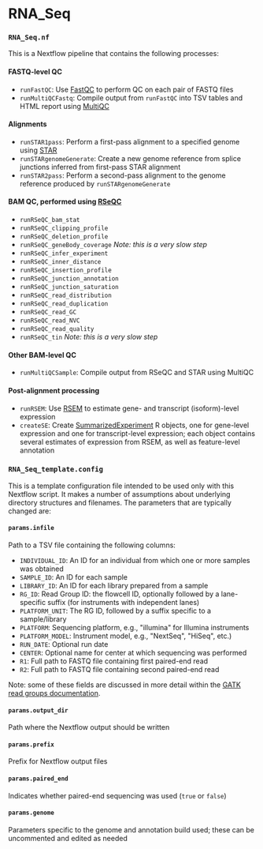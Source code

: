 # RNA_Seq

### `RNA_Seq.nf`

This is a Nextflow pipeline that contains the following processes:
#### FASTQ-level QC
- `runFastQC`: Use [FastQC](https://www.bioinformatics.babraham.ac.uk/projects/fastqc/) to perform QC on each pair of FASTQ files
- `runMultiQCFastq`: Compile output from `runFastQC` into TSV tables and HTML report using [MultiQC](https://multiqc.info/)
#### Alignments
- `runSTAR1pass`: Perform a first-pass alignment to a specified genome using [STAR](https://github.com/alexdobin/STAR)
- `runSTARgenomeGenerate`: Create a new genome reference from splice junctions inferred from first-pass STAR alignment
- `runSTAR2pass`: Perform a second-pass alignment to the genome reference produced by `runSTARgenomeGenerate`
#### BAM QC, performed using [RSeQC](http://rseqc.sourceforge.net)
- `runRSeQC_bam_stat`
- `runRSeQC_clipping_profile`
- `runRSeQC_deletion_profile`
- `runRSeQC_geneBody_coverage` *Note: this is a very slow step*
- `runRSeQC_infer_experiment`
- `runRSeQC_inner_distance`
- `runRSeQC_insertion_profile`
- `runRSeQC_junction_annotation`
- `runRSeQC_junction_saturation`
- `runRSeQC_read_distribution`
- `runRSeQC_read_duplication`
- `runRSeQC_read_GC`
- `runRSeQC_read_NVC`
- `runRSeQC_read_quality`
- `runRSeQC_tin` *Note: this is a very slow step*
#### Other BAM-level QC
- `runMultiQCSample`: Compile output from RSeQC and STAR using MultiQC
#### Post-alignment processing
- `runRSEM`: Use [RSEM](https://deweylab.github.io/RSEM/) to estimate gene- and transcript (isoform)-level expression
- `createSE`: Create [SummarizedExperiment](https://bioconductor.org/packages/release/bioc/html/SummarizedExperiment.html) R objects, one for gene-level expression and one for transcript-level expression; each object contains several estimates of expression from RSEM, as well as feature-level annotation

### `RNA_Seq_template.config`

This is a template configuration file intended to be used only with this Nextflow script.  It makes a number of assumptions about underlying directory structures and filenames.
The parameters that are typically changed are:

#### `params.infile`
Path to a TSV file containing the following columns:
- `INDIVIDUAL_ID`: An ID for an individual from which one or more samples was obtained
- `SAMPLE_ID`: An ID for each sample
- `LIBRARY_ID`: An ID for each library prepared from a sample
- `RG_ID`: Read Group ID: the flowcell ID, optionally followed by a lane-specific suffix (for instruments with independent lanes)
- `PLATFORM_UNIT`: The RG ID, followed by a suffix specific to a sample/library
- `PLATFORM`: Sequencing platform, e.g., "illumina" for Illumina instruments
- `PLATFORM_MODEL`: Instrument model, e.g., "NextSeq", "HiSeq", etc.)
- `RUN_DATE`: Optional run date
- `CENTER`: Optional name for center at which sequencing was performed
- `R1`: Full path to FASTQ file containing first paired-end read
- `R2`: Full path to FASTQ file containing second paired-end read

Note: some of these fields are discussed in more detail within the [GATK read groups documentation](https://software.broadinstitute.org/gatk/documentation/article.php?id=6472).

#### `params.output_dir`
Path where the Nextflow output should be written

#### `params.prefix`
Prefix for Nextflow output files

#### `params.paired_end`
Indicates whether paired-end sequencing was used (`true` or `false`)

#### `params.genome`
Parameters specific to the genome and annotation build used; these can be uncommented and edited as needed
